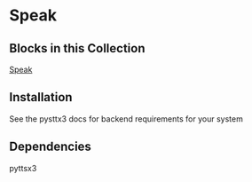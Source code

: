 Speak
=======

Blocks in this Collection
-------------------------
[Speak](docs/speak_block.md)

Installation
------------
See the pysttx3 docs for backend requirements for your system

Dependencies
------------
pyttsx3
